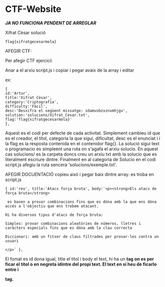# CTF-Website




***JA NO FUNCIONA PENDENT DE ARREGLAR***







Xifrat Cèsar solució

    flag{xifratgecesarmola}









AFEGIR CTF:

Per afegir CTF ejercicii

Anar a el arxiu script.js i copiar i pegar avaix de la array i editar










ex: 

    { 
    id:'Artur', 
    title:'Xifrat Cèsar', 
    category:'Criptografía', 
    difficulty:'Fàcil',
    desc:'Desxifra el següent missatge: sdamvobzxznvmhjgv',
    solution:'solucions/Xifrat_Cesar.txt',
    flag:'flag{xifratgecesarmola}'
    },









Aquest es el codi per defecte de cada activitat. Simplement cambieu id que es el creador, el títol, categoria la que sigui, dificultat, desc es el enunciat i i la flag es la resposta contenida en el contenidor flag{}. La solució sigui text o programacio es simpleent una ruta on s'agafa el arxiu solucio.
En aquest cas solucions/ es la carpeta doncs creu un arxiu txt amb la solucio que es literalment escriure dintre. Finalment en al categoria de Solucio en el codi script.js afegiu la ruta sencera 'solucions/exemple.txt'.























AFEGIR DOCUENTACIÓ
copieu això i pegar baix dintre array. es troba en script.js











    { id:'rev', title:'Atacs força bruta', body:`<p><strong>Els atacs de força bruta</strong> 
  
     es basen a provar combinacions fins que es dóna amb la que ens dóna accés a l'objectiu que ens trobem atacant. 
    
    Hi ha diversos tipus d'atacs de força bruta: 

    Simples: provar combinacions aleatòries de números, lletres i caràcters especials fins que es dóna amb la clau correcta 

    Diccionari: amb un fitxer de claus filtrades per provar-les contra un usuari

    </p>` },
















El fomat es id dona igual, title el titol i body el text, hi ha un <strong> tag on es per ficar el  titol o en negreta idintre del propi text. El text en si heu de ficarlo entre <strong> i </p> tag.
